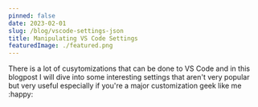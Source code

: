 ```yaml
---
pinned: false
date: 2023-02-01
slug: /blog/vscode-settings-json
title: Manipulating VS Code Settings
featuredImage: ./featured.png
---
```


There is a lot of cusytomizations that can be done to VS Code and in this blogpost I will dive into some interesting settings that aren't very popular but very useful especially if you're a major customization geek like me :happy:
